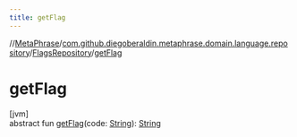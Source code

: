 ```yaml
---
title: getFlag
---
```

//[MetaPhrase](../../../index.html)/[com.github.diegoberaldin.metaphrase.domain.language.repository](../index.html)/[FlagsRepository](index.html)/[getFlag](get-flag.html)



# getFlag



[jvm]\
abstract fun [getFlag](get-flag.html)(code: [String](https://kotlinlang.org/api/latest/jvm/stdlib/kotlin/-string/index.html)): [String](https://kotlinlang.org/api/latest/jvm/stdlib/kotlin/-string/index.html)




